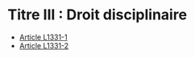 # Titre III : Droit disciplinaire

* [Article L1331-1](./LEGIARTI000006901445.md)
* [Article L1331-2](./LEGIARTI000006901446.md)
